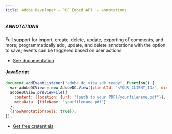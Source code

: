 ```yaml
---
title: Adobe Developer — PDF Embed API  — annotations
---
```



<TextBlock slots="heading, text, buttons"  theme="dark" className='bgBlue'/>

##### ANNOTATIONS


Full support for import, create, delete, update, exporting of comments, and more; programmatically add, update, and delete annotations with the option to save; events can be triggered based on user actions


- [See documentation](https://www.adobe.io/apis/documentcloud/dcsdk/docs.html?view=view)

<CodeBlock slots="heading, code" repeat="1" languages="JSON, CURL, JSON" />

#### JavaScript


```js
document.addEventListener("adobe_dc_view_sdk.ready", function() {
  var adobeDCView = new AdobeDC.View({clientId: "<YOUR_CLIENT_ID>", divId: "adobe-dc-view"});
  adobeDCView.previewFile({
    content: {location: {url: "(path to your PDF)/yourfilename.pdf"}},
    metaData: {fileName: "yourfilename.pdf"}
  },
  {showAnnotationTools: true});
});
```

<TextBlock slots="buttons"  theme="dark" className='bgBlue'/>

- [Get free cretentials](https://www.adobe.io/apis/documentcloud/dcsdk/gettingstarted.html)